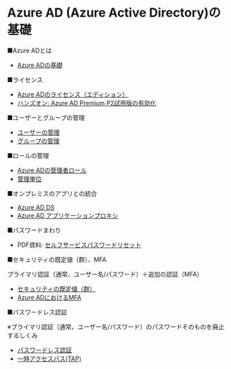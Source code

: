 # Azure AD (Azure Active Directory)の基礎

■Azure ADとは

- [Azure ADの基礎](../../AzureAD/azure-ad.md)

■ライセンス

- [Azure ADのライセンス（エディション）](../../AzureAD/license.md)
- [ハンズオン: Azure AD Premium P2試用版の有効化](../../AzureAD/activate-p2.md)

■ユーザーとグループの管理

- [ユーザーの管理](../../AzureAD/user.md)
- [グループの管理](../../AzureAD/group.md)

■ロールの管理

- [Azure ADの管理者ロール](../../AzureAD/role.md)
- [管理単位](../../AzureAD/administrative-units.md)

■オンプレミスのアプリとの統合

- [Azure AD DS](../../AzureAD/aadds.md)
- [Azure AD アプリケーションプロキシ](../../AzureAD/app-proxy.md)

■パスワードまわり

- PDF資料: [セルフサービスパスワードリセット](../../AzureAD/セルフサービス%20パスワード%20リセット.pdf)

■セキュリティの既定値（群）、MFA

プライマリ認証（通常、ユーザー名/パスワード）＋追加の認証（MFA）

- [セキュリティの既定値（群）](../../AzureAD/security-defaults.md)
- [Azure ADにおけるMFA](../../AzureAD/mfa.md)

■パスワードレス認証

※プライマリ認証（通常、ユーザー名/パスワード）のパスワードそのものを廃止するしくみ

- [パスワードレス認証](../../AzureAD/passwordless.md)
- [一時アクセスパス(TAP)](../../AzureAD/tap.md)
